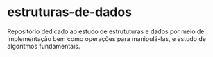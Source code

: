 # estruturas-de-dados
Repositório dedicado ao estudo de estrututuras e dados por meio de implementação bem como operações para manipulá-las, e estudo de algoritmos fundamentais. 
